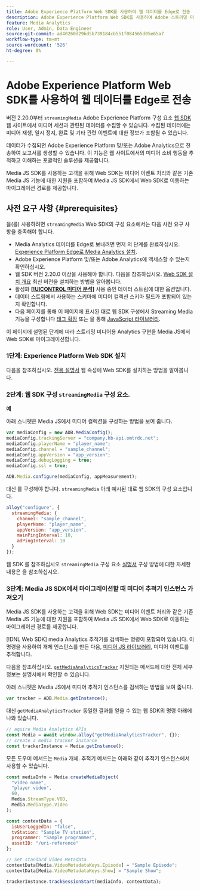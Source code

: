 ```yaml
---
title: Adobe Experience Platform Web SDK를 사용하여 웹 데이터를 Edge로 전송
description: Adobe Experience Platform Web SDK를 사용하여 Adobe 스트리밍 미디어 데이터를 Experience Platform Edge로 전송하는 방법에 대해 알아봅니다.
feature: Media Analytics
role: User, Admin, Data Engineer
source-git-commit: ad40260d29bd5b739184cb551f084565d05e65a7
workflow-type: tm+mt
source-wordcount: '526'
ht-degree: 0%

---
```


# Adobe Experience Platform Web SDK를 사용하여 웹 데이터를 Edge로 전송

버전 2.20.0부터 `streamingMedia` Adobe Experience Platform 구성 요소 [웹 SDK](https://experienceleague.adobe.com/en/docs/experience-platform/web-sdk/home) 웹 사이트에서 미디어 세션과 관련된 데이터를 수집할 수 있습니다. 수집된 데이터에는 미디어 재생, 일시 정지, 완료 및 기타 관련 이벤트에 대한 정보가 포함될 수 있습니다.

데이터가 수집되면 Adobe Experience Platform 및/또는 Adobe Analytics으로 전송하여 보고서를 생성할 수 있습니다. 이 기능은 웹 사이트에서의 미디어 소비 행동을 추적하고 이해하는 포괄적인 솔루션을 제공합니다.

Media JS SDK를 사용하는 고객을 위해 Web SDK는 미디어 이벤트 처리와 같은 기존 Media JS 기능에 대한 지원을 포함하여 Media JS SDK에서 Web SDK로 이동하는 마이그레이션 경로를 제공합니다.

## 사전 요구 사항 {#prerequisites}

을(를) 사용하려면 `streamingMedia` Web SDK의 구성 요소에서는 다음 사전 요구 사항을 충족해야 합니다.

* Media Analytics 데이터를 Edge로 보내려면 먼저 의 단계를 완료하십시오. [Experience Platform Edge로 Media Analytics 설치](/help/implementation/edge/implementation-edge.md).
* Adobe Experience Platform 및/또는 Adobe Analytics에 액세스할 수 있는지 확인하십시오.
* 웹 SDK 버전 2.20.0 이상을 사용해야 합니다. 다음을 참조하십시오. [Web SDK 설치 개요](https://experienceleague.adobe.com/en/docs/experience-platform/web-sdk/install/overview) 최신 버전을 설치하는 방법을 알아봅니다.
* 활성화 **[[!UICONTROL 미디어 분석]](https://experienceleague.adobe.com/en/docs/experience-platform/datastreams/configure)** 사용 중인 데이터 스트림에 대한 옵션입니다.
* 데이터 스트림에서 사용하는 스키마에 미디어 컬렉션 스키마 필드가 포함되어 있는지 확인합니다.
* 다음 페이지를 통해 이 페이지에 표시된 대로 웹 SDK 구성에서 Streaming Media 기능을 구성합니다 [태그 확장](#tag-extension) 또는 을 통해 [JavaScript 라이브러리](#library).

이 페이지에 설명된 단계에 따라 스트리밍 미디어용 Analytics 구현을 Media JS에서 Web SDK로 마이그레이션합니다.

### 1단계: Experience Platform Web SDK 설치

다음을 참조하십시오. [전용 설명서](https://experienceleague.adobe.com/en/docs/experience-platform/web-sdk/install/overview) 웹 속성에 Web SDK를 설치하는 방법을 알아봅니다.

### 2단계: 웹 SDK 구성 `streamingMedia` 구성 요소.

**예**

아래 스니펫은 Media JS에서 미디어 컬렉션을 구성하는 방법을 보여 줍니다.

```javascript
var mediaConfig = new ADB.MediaConfig();
mediaConfig.trackingServer = "company.hb-api.omtrdc.net";
mediaConfig.playerName = "player_name";
mediaConfig.channel = "sample_channel";
mediaConfig.appVersion = "app_version";
mediaConfig.debugLogging = true;
mediaConfig.ssl = true;

ADB.Media.configure(mediaConfig, appMeasurement);
```

대신 를 구성해야 합니다. `streamingMedia` 아래 예시된 대로 웹 SDK의 구성 요소입니다.

```js
alloy("configure", {
  streamingMedia: {
    channel: "sample_channel",
    playerName: "player_name",
    appVersion: "app_version",
    mainPingInterval: 10,
    adPingInterval: 10
  }
});
```

웹 SDK 를 참조하십시오 `streamingMedia` 구성 요소 [설명서](https://experienceleague.adobe.com/en/docs/experience-platform/web-sdk/commands/configure/streamingmedia) 구성 방법에 대한 자세한 내용은 을 참조하십시오.

### 3단계: Media JS SDK에서 마이그레이션할 때 미디어 추적기 인스턴스 가져오기

Media JS SDK를 사용하는 고객을 위해 Web SDK는 미디어 이벤트 처리와 같은 기존 Media JS 기능에 대한 지원을 포함하여 Media JS SDK에서 Web SDK로 이동하는 마이그레이션 경로를 제공합니다.

[!DNL Web SDK] media Analytics 추적기를 검색하는 명령이 포함되어 있습니다. 이 명령을 사용하여 개체 인스턴스를 만든 다음, [미디어 JS 라이브러리](https://adobe-marketing-cloud.github.io/media-sdks/reference/javascript_3x/APIReference.html), 미디어 이벤트를 추적합니다.

다음을 참조하십시오. [`getMediaAnalyticsTracker`](https://experienceleague.adobe.com/en/docs/experience-platform/web-sdk/commands/getmediaanalyticstracker) 지원되는 메서드에 대한 전체 세부 정보는 설명서에서 확인할 수 있습니다.

아래 스니펫은 Media JS에서 미디어 추적기 인스턴스를 검색하는 방법을 보여 줍니다.

```javascript
var tracker = ADB.Media.getInstance();
```

대신 `getMediaAnalyticsTracker` 동일한 결과를 얻을 수 있는 웹 SDK의 명령 아래에 나와 있습니다.

```js
// aquire Media Analytics APIs
const Media = await window.alloy("getMediaAnalyticsTracker", {});
// create a media tracker instance
const trackerInstance = Media.getInstance();
```

모든 도우미 메서드는 `Media` 개체. 추적기 메서드는 아래와 같이 추적기 인스턴스에서 사용할 수 있습니다.

```js
const mediaInfo = Media.createMediaObject(
  "video name",
  "player video",
  60,
  Media.StreamType.VOD,
  Media.MediaType.Video
);

const contextData = {
  isUserLoggedIn: "false",
  tvStation: "Sample TV station",
  programmer: "Sample programmer",
  assetID: "/uri-reference"
};

// Set standard Video Metadata
contextData[Media.VideoMetadataKeys.Episode] = "Sample Episode";
contextData[Media.VideoMetadataKeys.Show] = "Sample Show";

trackerInstance.trackSessionStart(mediaInfo, contextData);
```
